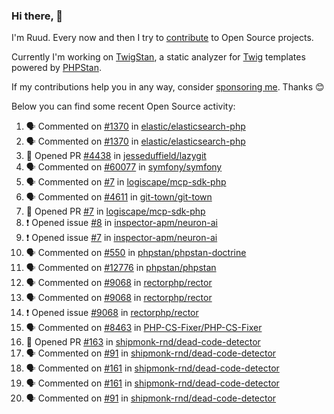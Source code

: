 ### Hi there, 👋

I'm Ruud. Every now and then I try to [contribute](https://github.com/pulls?q=+is%3Apr+author%3Aruudk+archived%3Afalse+is%3Apublic+) to Open Source projects.

Currently I'm working on [TwigStan](https://github.com/twigstan), a static analyzer for [Twig](https://twig.symfony.com/) templates powered by [PHPStan](https://phpstan.org/).

If my contributions help you in any way, consider [sponsoring me](https://github.com/sponsors/ruudk). Thanks 😊

Below you can find some recent Open Source activity:

<!--START_SECTION:activity-->
1. 🗣 Commented on [#1370](https://github.com/elastic/elasticsearch-php/issues/1370#issuecomment-2771851308) in [elastic/elasticsearch-php](https://github.com/elastic/elasticsearch-php)
2. 🗣 Commented on [#1370](https://github.com/elastic/elasticsearch-php/issues/1370#issuecomment-2771848079) in [elastic/elasticsearch-php](https://github.com/elastic/elasticsearch-php)
3. 💪 Opened PR [#4438](https://github.com/jesseduffield/lazygit/pull/4438) in [jesseduffield/lazygit](https://github.com/jesseduffield/lazygit)
4. 🗣 Commented on [#60077](https://github.com/symfony/symfony/issues/60077#issuecomment-2765987701) in [symfony/symfony](https://github.com/symfony/symfony)
5. 🗣 Commented on [#7](https://github.com/logiscape/mcp-sdk-php/pull/7#issuecomment-2764520016) in [logiscape/mcp-sdk-php](https://github.com/logiscape/mcp-sdk-php)
6. 🗣 Commented on [#4611](https://github.com/git-town/git-town/pull/4611#issuecomment-2759363099) in [git-town/git-town](https://github.com/git-town/git-town)
7. 💪 Opened PR [#7](https://github.com/logiscape/mcp-sdk-php/pull/7) in [logiscape/mcp-sdk-php](https://github.com/logiscape/mcp-sdk-php)
8. ❗ Opened issue [#8](https://github.com/inspector-apm/neuron-ai/issues/8) in [inspector-apm/neuron-ai](https://github.com/inspector-apm/neuron-ai)
9. ❗ Opened issue [#7](https://github.com/inspector-apm/neuron-ai/issues/7) in [inspector-apm/neuron-ai](https://github.com/inspector-apm/neuron-ai)
10. 🗣 Commented on [#550](https://github.com/phpstan/phpstan-doctrine/issues/550#issuecomment-2747321136) in [phpstan/phpstan-doctrine](https://github.com/phpstan/phpstan-doctrine)
11. 🗣 Commented on [#12776](https://github.com/phpstan/phpstan/issues/12776#issuecomment-2747187086) in [phpstan/phpstan](https://github.com/phpstan/phpstan)
12. 🗣 Commented on [#9068](https://github.com/rectorphp/rector/issues/9068#issuecomment-2740799206) in [rectorphp/rector](https://github.com/rectorphp/rector)
13. 🗣 Commented on [#9068](https://github.com/rectorphp/rector/issues/9068#issuecomment-2740319939) in [rectorphp/rector](https://github.com/rectorphp/rector)
14. ❗ Opened issue [#9068](https://github.com/rectorphp/rector/issues/9068) in [rectorphp/rector](https://github.com/rectorphp/rector)
15. 🗣 Commented on [#8463](https://github.com/PHP-CS-Fixer/PHP-CS-Fixer/pull/8463#issuecomment-2724196853) in [PHP-CS-Fixer/PHP-CS-Fixer](https://github.com/PHP-CS-Fixer/PHP-CS-Fixer)
16. 💪 Opened PR [#163](https://github.com/shipmonk-rnd/dead-code-detector/pull/163) in [shipmonk-rnd/dead-code-detector](https://github.com/shipmonk-rnd/dead-code-detector)
17. 🗣 Commented on [#91](https://github.com/shipmonk-rnd/dead-code-detector/issues/91#issuecomment-2710423224) in [shipmonk-rnd/dead-code-detector](https://github.com/shipmonk-rnd/dead-code-detector)
18. 🗣 Commented on [#161](https://github.com/shipmonk-rnd/dead-code-detector/pull/161#issuecomment-2710333849) in [shipmonk-rnd/dead-code-detector](https://github.com/shipmonk-rnd/dead-code-detector)
19. 🗣 Commented on [#161](https://github.com/shipmonk-rnd/dead-code-detector/pull/161#issuecomment-2710135013) in [shipmonk-rnd/dead-code-detector](https://github.com/shipmonk-rnd/dead-code-detector)
20. 🗣 Commented on [#91](https://github.com/shipmonk-rnd/dead-code-detector/issues/91#issuecomment-2706658936) in [shipmonk-rnd/dead-code-detector](https://github.com/shipmonk-rnd/dead-code-detector)
<!--END_SECTION:activity-->
